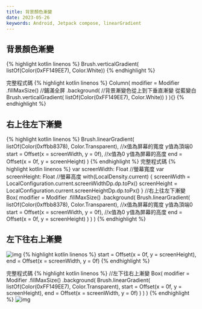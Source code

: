 ```yaml
---
title: 背景顏色漸變
date: 2023-05-26
keywords: Android, Jetpack compose, linearGradient
---
```

## 背景顏色漸變
{% highlight kotlin linenos %}
Brush.verticalGradient(
listOf(Color(0xFF149EE7), Color.White))
{% endhighlight %}

完整程式碼
{% highlight kotlin linenos %}
Column(
  modifier = Modifier
    .fillMaxSize() //鋪滿全屏
    .background(
      //背景漸變色從上到下垂直漸變 從藍變白
      Brush.verticalGradient(
listOf(Color(0xFF149EE7), Color.White))
    )
){}
{% endhighlight %}

## 右上往左下漸變
{% highlight kotlin linenos %}
  Brush.linearGradient(
    listOf(Color(0xffbb8378), Color.Transparent),
		  //x值為屏幕的寬度 y值為頂端0
    start = Offset(x = screenWidth, y = 0f), 
		  //x值為0 y值為屏幕的高度
    end = Offset(x = 0f, y = screenHeight) 
  )
{% endhighlight %}
完整程式碼
{% highlight kotlin linenos %}
  var screenWidth: Float //螢幕寬度
  var screenHeight: Float //螢幕高度
  with(LocalDensity.current) {
  screenWidth = LocalConfiguration.current.screenWidthDp.dp.toPx()
  screenHeight = LocalConfiguration.current.screenHeightDp.dp.toPx()
  }
  //右上往左下漸變
  Box(
  modifier = Modifier
  .fillMaxSize()
  .background(
  Brush.linearGradient(
    listOf(Color(0xffbb8378), Color.Transparent),
		  //x值為屏幕的寬度 y值為頂端0
    start = Offset(x = screenWidth, y = 0f), 
		  //x值為0 y值為屏幕的高度
    end = Offset(x = 0f, y = screenHeight) 
  )
  )
  )
{% endhighlight %}

## 左下往右上漸變
![img]({{site.imgurl}}/compose/linear_gradient1.png) 
{% highlight kotlin linenos %}
start = Offset(x = 0f, y = screenHeight), 
end = Offset(x = screenWidth, y = 0f) 
{% endhighlight %}

完整程式碼
{% highlight kotlin linenos %}
//左下往右上漸變
Box(
  modifier = Modifier
  .fillMaxSize()
  .background(
    Brush.linearGradient(
    listOf(Color(0xFF149EE7), Color.Transparent),
    start = Offset(x = 0f, y = screenHeight), 
    end = Offset(x = screenWidth, y = 0f) 
    )
  )
)
{% endhighlight %}
![img]({{site.imgurl}}/compose/linear_gradient2.png) 